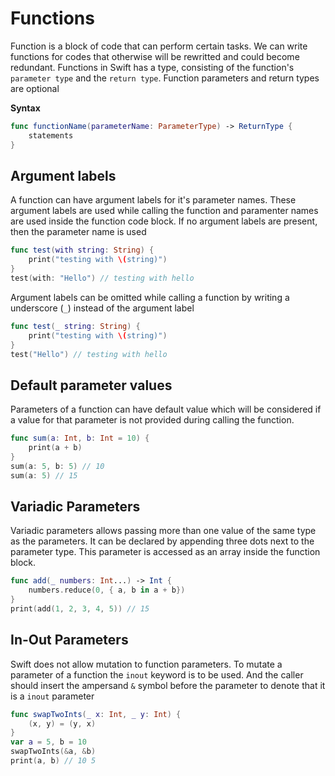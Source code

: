 # Functions
Function is a block of code that can perform certain tasks. We can write functions for codes that otherwise will be rewritted and could become redundant. Functions in Swift has a type, consisting of the function's `parameter type` and the `return type`. Function parameters and return types are optional

**Syntax**
```swift
func functionName(parameterName: ParameterType) -> ReturnType {
	statements
}
```

## Argument labels
A function can have argument labels for it's parameter names. These argument labels are used while calling the function and paramenter names are used inside the function code block. If no argument labels are present, then the parameter name is used

```swift
func test(with string: String) {
	print("testing with \(string)")
}
test(with: "Hello") // testing with hello
```

Argument labels can be omitted while calling a function by writing a underscore (`_`) instead of the argument label

```swift
func test(_ string: String) {
	print("testing with \(string)")
}
test("Hello") // testing with hello
```

## Default parameter values
Parameters of a function can have default value which will be considered if a value for that parameter is not provided during calling the function.

```swift
func sum(a: Int, b: Int = 10) {
	print(a + b)
}
sum(a: 5, b: 5) // 10
sum(a: 5) // 15
```

## Variadic Parameters
Variadic parameters allows passing more than one value of the same type as the parameters. It can be declared by appending three dots next to the parameter type. This parameter is accessed as an array inside the function block.

```swift
func add(_ numbers: Int...) -> Int {
	numbers.reduce(0, { a, b in a + b})
}
print(add(1, 2, 3, 4, 5)) // 15
```

## In-Out Parameters
Swift does not allow mutation to function parameters. To mutate a parameter of a function the `inout` keyword is to be used. And the caller should insert the ampersand `&` symbol before the parameter to denote that it is a `inout` parameter

```swift
func swapTwoInts(_ x: Int, _ y: Int) {
	(x, y) = (y, x)
}
var a = 5, b = 10
swapTwoInts(&a, &b)
print(a, b) // 10 5
```